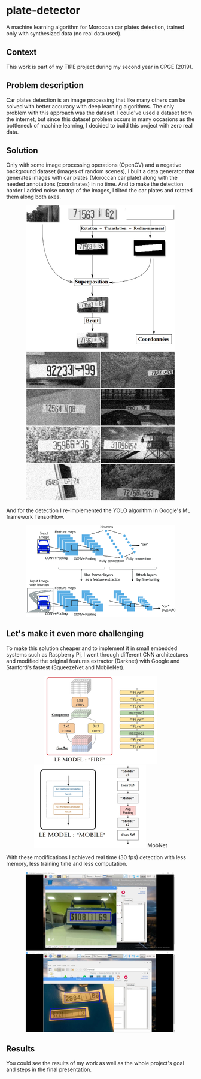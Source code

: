 # plate-detector
A machine learning algorithm for Moroccan car plates detection, trained only with synthesized data (no real data used).

## Context
This work is part of my TIPE project during my second year in CPGE (2019).

## Problem description
Car plates detection is an image processing that like many others can be solved with better accuracy with deep learning algorithms.
The only problem with this approach was the dataset. I could've used a dataset from the internet, but since this dataset problem occurs in many occasions as the bottleneck of machine learning, I decided to build this project with zero real data.

## Solution
Only with some image processing operations (OpenCV) and a negative background dataset (images of random scenes), I built a data generator that generates images with car plates (Moroccan car plate) along with the needed annotations (coordinates) in no time. And to make the detection harder I added noise on top of the images, I tilted the car plates and rotated them along both axes.

<p align="center">
  <img src="tex/figures/Gen_process.PNG" width="400" alt="Gen_process">
  <img src="tex/figures/Data_gen.PNG" width="400" alt="Data_gen">
</p>

And for the detection I re-implemented the YOLO algorithm in Google's ML framework TensorFlow.

<p align="center">
  <img src="tex/figures/YOLOv2.png" width="400" alt="YOLOv2">
</p>

## Let's make it even more challenging
To make this solution cheaper and to implement it in small embedded systems such as Raspberry Pi, I went through different CNN architectures and modified the original features extractor (Darknet) with Google and Stanford's fastest (SqueezeNet and MobileNet).

<p align="center">
  <img src="tex/figures/SqzNet.PNG" width="300" alt="SqzNet">
  <img src="tex/figures/MobNet.PNG" width="300" alt="MobNet">
  MobNet
</p>

With these modifications I achieved real time (30 fps) detection with less memory, less training time and less computation.

<p align="center">
  <img src="tex/figures/STREAM_1.png" width="400" alt="Stream1">
  <img src="tex/figures/STREAM_2.png" width="400" alt="Stream2">
</p>

## Results
You could see the results of my work as well as the whole project's goal and steps in the final presentation.
